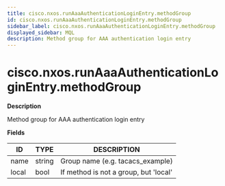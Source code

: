 ```yaml
---
title: cisco.nxos.runAaaAuthenticationLoginEntry.methodGroup
id: cisco.nxos.runAaaAuthenticationLoginEntry.methodGroup
sidebar_label: cisco.nxos.runAaaAuthenticationLoginEntry.methodGroup
displayed_sidebar: MQL
description: Method group for AAA authentication login entry
---
```


# cisco.nxos.runAaaAuthenticationLoginEntry.methodGroup

**Description**

Method group for AAA authentication login entry

**Fields**

| ID    | TYPE   | DESCRIPTION                           |
| ----- | ------ | ------------------------------------- |
| name  | string | Group name (e.g. tacacs_example)      |
| local | bool   | If method is not a group, but 'local' |
